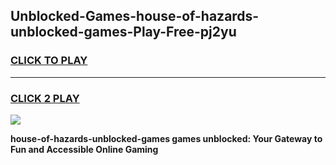 
## Unblocked-Games-house-of-hazards-unblocked-games-Play-Free-pj2yu
<h3>
<a href="https://premium76.site?title=house-of-hazards-unblocked-games&ref=17A">CLICK TO PLAY</a></h3>
<hr>

<h3>
<a href="https://premium76.site?title=house-of-hazards-unblocked-games&ref=17A">CLICK 2 PLAY</a>
  
</h3>

<a href="https://premium76.site?title=house-of-hazards-unblocked-games&ref=17A"><img src="https://clearcache.store/games.png"></a>


**house-of-hazards-unblocked-games games unblocked: Your Gateway to Fun and Accessible Online Gaming**
